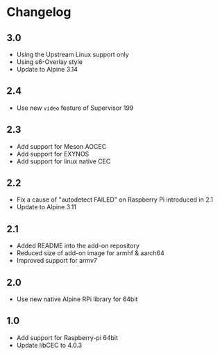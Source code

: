 # Changelog

## 3.0

- Using the Upstream Linux support only
- Using s6-Overlay style
- Update to Alpine 3.14

## 2.4

- Use new `video` feature of Supervisor 199

## 2.3

- Add support for Meson AOCEC
- Add support for EXYNOS
- Add support for linux native CEC

## 2.2

- Fix a cause of "autodetect FAILED" on Raspberry Pi introduced in 2.1
- Update to Alpine 3.11

## 2.1

- Added README into the add-on repository
- Reduced size of add-on image for armhf & aarch64
- Improved support for armv7

## 2.0

- Use new native Alpine RPi library for 64bit

## 1.0

- Add support for Raspberry-pi 64bit
- Update libCEC to 4.0.3
